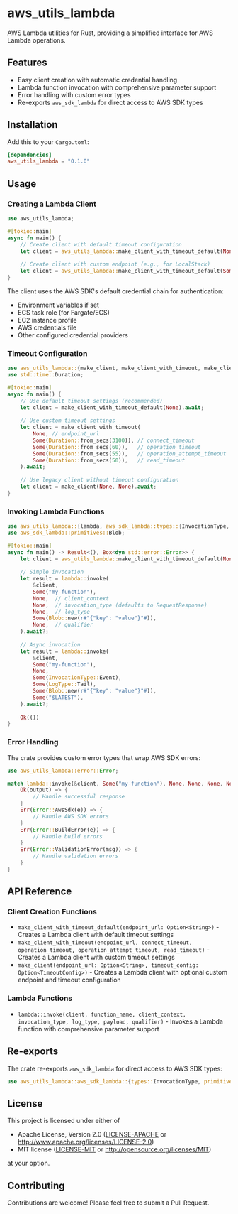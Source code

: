 # aws_utils_lambda

AWS Lambda utilities for Rust, providing a simplified interface for AWS Lambda operations.

## Features

- Easy client creation with automatic credential handling
- Lambda function invocation with comprehensive parameter support
- Error handling with custom error types
- Re-exports `aws_sdk_lambda` for direct access to AWS SDK types

## Installation

Add this to your `Cargo.toml`:

```toml
[dependencies]
aws_utils_lambda = "0.1.0"
```

## Usage

### Creating a Lambda Client

```rust
use aws_utils_lambda;

#[tokio::main]
async fn main() {
    // Create client with default timeout configuration
    let client = aws_utils_lambda::make_client_with_timeout_default(None).await;
    
    // Create client with custom endpoint (e.g., for LocalStack)
    let client = aws_utils_lambda::make_client_with_timeout_default(Some("http://localhost:4566".to_string())).await;
}
```

The client uses the AWS SDK's default credential chain for authentication:
- Environment variables if set
- ECS task role (for Fargate/ECS)
- EC2 instance profile
- AWS credentials file
- Other configured credential providers

### Timeout Configuration

```rust
use aws_utils_lambda::{make_client, make_client_with_timeout, make_client_with_timeout_default};
use std::time::Duration;

#[tokio::main]
async fn main() {
    // Use default timeout settings (recommended)
    let client = make_client_with_timeout_default(None).await;
    
    // Use custom timeout settings
    let client = make_client_with_timeout(
        None, // endpoint_url
        Some(Duration::from_secs(3100)), // connect_timeout
        Some(Duration::from_secs(60)),   // operation_timeout
        Some(Duration::from_secs(55)),   // operation_attempt_timeout
        Some(Duration::from_secs(50)),   // read_timeout
    ).await;
    
    // Use legacy client without timeout configuration
    let client = make_client(None, None).await;
}
```

### Invoking Lambda Functions

```rust
use aws_utils_lambda::{lambda, aws_sdk_lambda::types::{InvocationType, LogType}};
use aws_sdk_lambda::primitives::Blob;

#[tokio::main]
async fn main() -> Result<(), Box<dyn std::error::Error>> {
    let client = aws_utils_lambda::make_client_with_timeout_default(None).await;
    
    // Simple invocation
    let result = lambda::invoke(
        &client,
        Some("my-function"),
        None,  // client_context
        None,  // invocation_type (defaults to RequestResponse)
        None,  // log_type
        Some(Blob::new(r#"{"key": "value"}"#)),
        None,  // qualifier
    ).await?;
    
    // Async invocation
    let result = lambda::invoke(
        &client,
        Some("my-function"),
        None,
        Some(InvocationType::Event),
        Some(LogType::Tail),
        Some(Blob::new(r#"{"key": "value"}"#)),
        Some("$LATEST"),
    ).await?;
    
    Ok(())
}
```

### Error Handling

The crate provides custom error types that wrap AWS SDK errors:

```rust
use aws_utils_lambda::error::Error;

match lambda::invoke(&client, Some("my-function"), None, None, None, None, None).await {
    Ok(output) => {
        // Handle successful response
    }
    Err(Error::AwsSdk(e)) => {
        // Handle AWS SDK errors
    }
    Err(Error::BuildError(e)) => {
        // Handle build errors
    }
    Err(Error::ValidationError(msg)) => {
        // Handle validation errors
    }
}
```

## API Reference

### Client Creation Functions

- `make_client_with_timeout_default(endpoint_url: Option<String>)` - Creates a Lambda client with default timeout settings
- `make_client_with_timeout(endpoint_url, connect_timeout, operation_timeout, operation_attempt_timeout, read_timeout)` - Creates a Lambda client with custom timeout settings
- `make_client(endpoint_url: Option<String>, timeout_config: Option<TimeoutConfig>)` - Creates a Lambda client with optional custom endpoint and timeout configuration

### Lambda Functions

- `lambda::invoke(client, function_name, client_context, invocation_type, log_type, payload, qualifier)` - Invokes a Lambda function with comprehensive parameter support

## Re-exports

The crate re-exports `aws_sdk_lambda` for direct access to AWS SDK types:

```rust
use aws_utils_lambda::aws_sdk_lambda::{types::InvocationType, primitives::Blob};
```

## License

This project is licensed under either of

- Apache License, Version 2.0 ([LICENSE-APACHE](../../LICENSE-APACHE) or http://www.apache.org/licenses/LICENSE-2.0)
- MIT license ([LICENSE-MIT](../../LICENSE-MIT) or http://opensource.org/licenses/MIT)

at your option.

## Contributing

Contributions are welcome! Please feel free to submit a Pull Request.